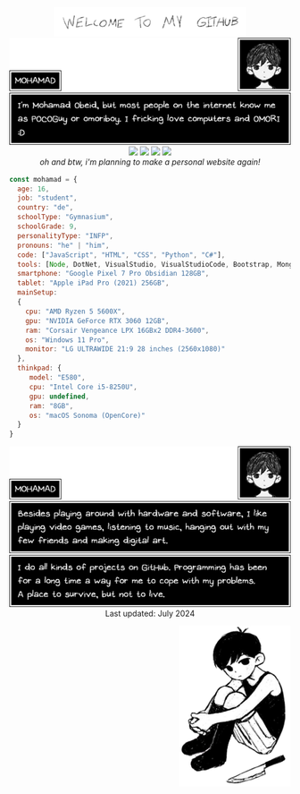 <p align="center">
<picture>
    <source srcset="/assets/title_dark.webp" media="(prefers-color-scheme: dark)">
    <source srcset="/assets/title.webp" media="(prefers-color-scheme: light)">
    <img src="/assets/title.webp" alt="WELCOME TO MY GITHUB">
</picture>
<br>
<img src="/assets/infobox.png" alt="I'm Mohamad Obeid, but most people on the internet know me as POCOGuy or omoriboy. I fricking love computers and OMORI :D">
<br>
<a href="https://github.com/m-obeid"><img src="https://img.shields.io/github/followers/m-obeid?label=follow&style=for-the-badge&logo=github"></a>
<a href="https://www.youtube.com/@pocoguy?sub_confirmation=1"><img src="https://img.shields.io/youtube/channel/subscribers/UC6h62_q0jJfn8kgiP39q0GQ?style=for-the-badge&logo=youtube&label=subscribe"></a>
<a href="https://discord.gg/7eF7v3MBQH"><img src="https://img.shields.io/discord/1029437760152555630?style=for-the-badge&label=join%20my%20discord&logo=discord&logoColor=white"></a>
<a href="https://www.tiktok.com/@pocoguy.exe"><img src="https://img.shields.io/badge/TikTok-pocoguy.exe-ff0050?style=for-the-badge&logo=tiktok"></a><br>
<em>oh and btw, i'm planning to make a personal website again!</em>
</p>

```javascript
const mohamad = {
  age: 16,
  job: "student",
  country: "de",
  schoolType: "Gymnasium",
  schoolGrade: 9,
  personalityType: "INFP",
  pronouns: "he" | "him",
  code: ["JavaScript", "HTML", "CSS", "Python", "C#"],
  tools: [Node, DotNet, VisualStudio, VisualStudioCode, Bootstrap, MongoDB],
  smartphone: "Google Pixel 7 Pro Obsidian 128GB",
  tablet: "Apple iPad Pro (2021) 256GB",
  mainSetup:
  {
    cpu: "AMD Ryzen 5 5600X",
    gpu: "NVIDIA GeForce RTX 3060 12GB",
    ram: "Corsair Vengeance LPX 16GBx2 DDR4-3600",
    os: "Windows 11 Pro",
    monitor: "LG ULTRAWIDE 21:9 28 inches (2560x1080)"
  },
  thinkpad: {
     model: "E580",
     cpu: "Intel Core i5-8250U",
     gpu: undefined,
     ram: "8GB",
     os: "macOS Sonoma (OpenCore)" 
  }
}
```
<p align="center">
<img src="/assets/infobox3.png" alt="Besides playing around with hardware and software, I like playing video games, listening to music, hanging out with my few friends and making digital art.">
<img src="/assets/infobox2.png" alt="I do all kinds of projects on GitHub. Programming has been for a long time a way for me to cope with my problems. A place to survive, but not to live."><br>
Last updated: July 2024
</p>

<img align='right' src="assets/omori_side.png" width="200">
